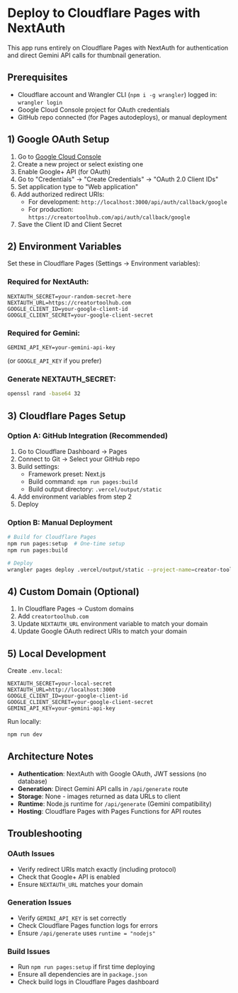 # Deploy to Cloudflare Pages with NextAuth

This app runs entirely on Cloudflare Pages with NextAuth for authentication and direct Gemini API calls for thumbnail generation.

## Prerequisites
- Cloudflare account and Wrangler CLI (`npm i -g wrangler`) logged in: `wrangler login`
- Google Cloud Console project for OAuth credentials
- GitHub repo connected (for Pages autodeploys), or manual deployment

## 1) Google OAuth Setup

1. Go to [Google Cloud Console](https://console.cloud.google.com/)
2. Create a new project or select existing one
3. Enable Google+ API (for OAuth)
4. Go to "Credentials" → "Create Credentials" → "OAuth 2.0 Client IDs"
5. Set application type to "Web application"
6. Add authorized redirect URIs:
   - For development: `http://localhost:3000/api/auth/callback/google`
   - For production: `https://creatortoolhub.com/api/auth/callback/google`
7. Save the Client ID and Client Secret

## 2) Environment Variables

Set these in Cloudflare Pages (Settings → Environment variables):

### Required for NextAuth:
```
NEXTAUTH_SECRET=your-random-secret-here
NEXTAUTH_URL=https://creatortoolhub.com
GOOGLE_CLIENT_ID=your-google-client-id
GOOGLE_CLIENT_SECRET=your-google-client-secret
```

### Required for Gemini:
```
GEMINI_API_KEY=your-gemini-api-key
```
(or `GOOGLE_API_KEY` if you prefer)

### Generate NEXTAUTH_SECRET:
```bash
openssl rand -base64 32
```

## 3) Cloudflare Pages Setup

### Option A: GitHub Integration (Recommended)
1. Go to Cloudflare Dashboard → Pages
2. Connect to Git → Select your GitHub repo
3. Build settings:
   - Framework preset: Next.js
   - Build command: `npm run pages:build`
   - Build output directory: `.vercel/output/static`
4. Add environment variables from step 2
5. Deploy

### Option B: Manual Deployment
```bash
# Build for Cloudflare Pages
npm run pages:setup  # One-time setup
npm run pages:build

# Deploy
wrangler pages deploy .vercel/output/static --project-name=creator-tool-hub
```

## 4) Custom Domain (Optional)

1. In Cloudflare Pages → Custom domains
2. Add `creatortoolhub.com`
3. Update `NEXTAUTH_URL` environment variable to match your domain
4. Update Google OAuth redirect URIs to match your domain

## 5) Local Development

Create `.env.local`:
```
NEXTAUTH_SECRET=your-local-secret
NEXTAUTH_URL=http://localhost:3000
GOOGLE_CLIENT_ID=your-google-client-id
GOOGLE_CLIENT_SECRET=your-google-client-secret
GEMINI_API_KEY=your-gemini-api-key
```

Run locally:
```bash
npm run dev
```

## Architecture Notes

- **Authentication**: NextAuth with Google OAuth, JWT sessions (no database)
- **Generation**: Direct Gemini API calls in `/api/generate` route
- **Storage**: None - images returned as data URLs to client
- **Runtime**: Node.js runtime for `/api/generate` (Gemini compatibility)
- **Hosting**: Cloudflare Pages with Pages Functions for API routes

## Troubleshooting

### OAuth Issues
- Verify redirect URIs match exactly (including protocol)
- Check that Google+ API is enabled
- Ensure `NEXTAUTH_URL` matches your domain

### Generation Issues  
- Verify `GEMINI_API_KEY` is set correctly
- Check Cloudflare Pages function logs for errors
- Ensure `/api/generate` uses `runtime = "nodejs"`

### Build Issues
- Run `npm run pages:setup` if first time deploying
- Ensure all dependencies are in `package.json`
- Check build logs in Cloudflare Pages dashboard
